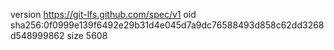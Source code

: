 version https://git-lfs.github.com/spec/v1
oid sha256:0f0999e139f6492e29b31d4e045d7a9dc76588493d858c62dd3268d548999862
size 5608
